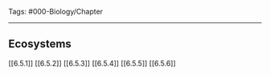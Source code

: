 Tags: #000-Biology/Chapter 

---
## Ecosystems
[[6.5.1]]
[[6.5.2]]
[[6.5.3]]
[[6.5.4]]
[[6.5.5]]
[[6.5.6]]
